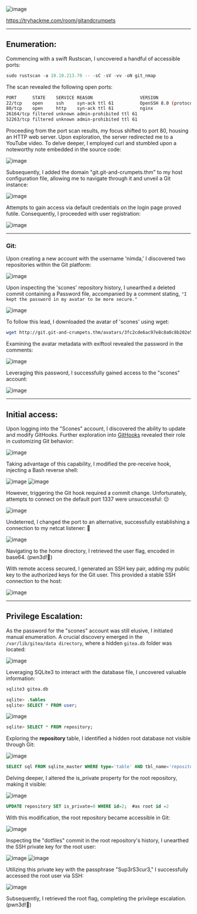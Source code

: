 ![image](https://github.com/F41zK4r1m/TryHackMe/assets/87700008/237d1358-0f0e-4869-b6d5-bb5b59575f61)

https://tryhackme.com/room/gitandcrumpets

-----------------------------------------------------------------------------------------------------------------------------------------------------------------------

## Enumeration:

Commencing with a swift Rustscan, I uncovered a handful of accessible ports:

```Rust
sudo rustscan -a 10.10.213.70 -- -sC -sV -vv -oN git_nmap
```

The scan revealed the following open ports:

```bash
PORT      STATE    SERVICE REASON                  VERSION 
22/tcp    open     ssh     syn-ack ttl 61          OpenSSH 8.0 (protocol 2.0)
80/tcp    open     http    syn-ack ttl 61          nginx
26164/tcp filtered unknown admin-prohibited ttl 61
52263/tcp filtered unknown admin-prohibited ttl 61
```

Proceeding from the port scan results, my focus shifted to port 80, housing an HTTP web server. Upon exploration, the server redirected me to a YouTube video. To delve deeper, I employed curl and stumbled upon a noteworthy note embedded in the source code:

![image](https://github.com/F41zK4r1m/TryHackMe/assets/87700008/8ce039be-92cd-4109-bad8-24d74c7c03c1)

Subsequently, I added the domain "git.git-and-crumpets.thm" to my host configuration file, allowing me to navigate through it and unveil a Git instance:

![image](https://github.com/F41zK4r1m/TryHackMe/assets/87700008/6d97e7dd-93fb-4b6e-afc8-7e914871ac2c)

Attempts to gain access via default credentials on the login page proved futile. Consequently, I proceeded with user registration:

![image](https://github.com/F41zK4r1m/TryHackMe/assets/87700008/6604cce2-8b64-4ad3-8054-93ab7417d349)

-----------------------------------------------------------------------------------------------------------------------------------------------------------------------

### Git:

Upon creating a new account with the username 'nimda,' I discovered two repositories within the Git platform:

![image](https://github.com/F41zK4r1m/TryHackMe/assets/87700008/a5135e1f-7484-41ce-bab6-0fe391e1020b)

Upon inspecting the 'scones' repository history, I unearthed a deleted commit containing a Password file, accompanied by a comment stating, ```"I kept the password in my avatar to be more secure."```

![image](https://github.com/F41zK4r1m/TryHackMe/assets/87700008/00af8bfe-1c73-472e-b220-5a5fc67cd961)

To follow this lead, I downloaded the avatar of 'scones' using wget:

```bash
wget http://git.git-and-crumpets.thm/avatars/3fc2cde6ac97e8c8a0c8b202e527d56d
```

Examining the avatar metadata with exiftool revealed the password in the comments:

![image](https://github.com/F41zK4r1m/TryHackMe/assets/87700008/7f6bdcc3-6609-431a-80b7-465b4f9abb33)

Leveraging this password, I successfully gained access to the "scones" account:

![image](https://github.com/F41zK4r1m/TryHackMe/assets/87700008/efe1d1b1-453b-4105-831f-f0f473fa28a8)

-----------------------------------------------------------------------------------------------------------------------------------------------------------------------

## Initial access:

Upon logging into the "Scones" account, I discovered the ability to update and modify GitHooks. Further exploration into [GitHooks](https://git-scm.com/book/en/v2/Customizing-Git-Git-Hooks) revealed their role in customizing Git behavior:

![image](https://github.com/F41zK4r1m/TryHackMe/assets/87700008/b7211139-f396-45fe-a0c2-dc2ff7b76d3e)

Taking advantage of this capability, I modified the pre-receive hook, injecting a Bash reverse shell:

![image](https://github.com/F41zK4r1m/TryHackMe/assets/87700008/06e76c47-4981-443d-9e68-0ec989b7e6ae)
![image](https://github.com/F41zK4r1m/TryHackMe/assets/87700008/30935084-c8ec-4731-90b3-739398642f7c)

However, triggering the Git hook required a commit change. Unfortunately, attempts to connect on the default port 1337 were unsuccessful: 😕

![image](https://github.com/F41zK4r1m/TryHackMe/assets/87700008/6b51a83f-b880-46c1-9e49-9891d4abb603)

Undeterred, I changed the port to an alternative, successfully establishing a connection to my netcat listener: 🙂

![image](https://github.com/F41zK4r1m/TryHackMe/assets/87700008/fd466ae2-d780-4ed5-8115-22d93f284009)

Navigating to the home directory, I retrieved the user flag, encoded in base64. (pwn3d!🙂)

With remote access secured, I generated an SSH key pair, adding my public key to the authorized keys for the Git user. This provided a stable SSH connection to the host:

![image](https://github.com/F41zK4r1m/TryHackMe/assets/87700008/c937baea-a0b4-47a2-abd9-eaba4b22affa)

-----------------------------------------------------------------------------------------------------------------------------------------------------------------------

## Privilege Escalation:

As the password for the "scones" account was still elusive, I initiated manual enumeration. A crucial discovery emerged in the ```/var/lib/gitea/data directory```, where a hidden ```gitea.db``` folder was located:

![image](https://github.com/F41zK4r1m/TryHackMe/assets/87700008/10ab68b0-ad13-4550-90f9-ecaf6ca7df13)

Leveraging SQLite3 to interact with the database file, I uncovered valuable information:

```sql
sqlite3 gitea.db

sqlite> .tables
sqlite> SELECT * FROM user;
```
![image](https://github.com/F41zK4r1m/TryHackMe/assets/87700008/c30a2e4c-0c4a-4bbd-85b3-ff222dd9c45a)

```sql
sqlite> SELECT * FROM repository;
```
Exploring the **repository** table, I identified a hidden root database not visible through Git:

![image](https://github.com/F41zK4r1m/TryHackMe/assets/87700008/fbbdb0b4-0506-4ca9-9983-02b1a21d2589)

```sql
SELECT sql FROM sqlite_master WHERE type='table' AND tbl_name='repository';
```
Delving deeper, I altered the is_private property for the root repository, making it visible:

![image](https://github.com/F41zK4r1m/TryHackMe/assets/87700008/af069433-b377-4481-be19-e59fa27d82ef)

```sql
UPDATE repository SET is_private=0 WHERE id=2;  #as root id =2
```
With this modification, the root repository became accessible in Git:

![image](https://github.com/F41zK4r1m/TryHackMe/assets/87700008/20722d8c-3dbd-4a8c-94a5-04fb9c0696ef)

Inspecting the "dotfiles" commit in the root repository's history, I unearthed the SSH private key for the root user:

![image](https://github.com/F41zK4r1m/TryHackMe/assets/87700008/2e038ade-3156-4a17-bf7c-8283421e846e)
![image](https://github.com/F41zK4r1m/TryHackMe/assets/87700008/9f9f44d3-c037-4732-b0aa-e40521fae500)

Utilizing this private key with the passphrase "Sup3rS3cur3," I successfully accessed the root user via SSH:

![image](https://github.com/F41zK4r1m/TryHackMe/assets/87700008/9c46149f-a611-4e19-b973-7b5c5c3d2a34)

Subsequently, I retrieved the root flag, completing the privilege escalation.(pwn3d!🙂)
